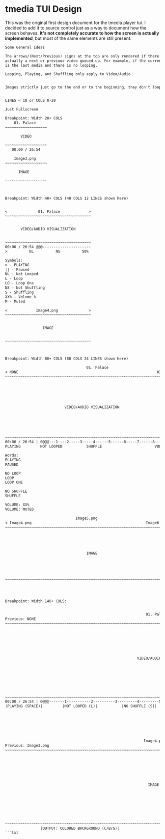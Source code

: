 # tmedia TUI Design

This was the original first design document for the tmedia player tui. I decided
to add it to source control just as a way to document how the screen behaves.
**It's not completely accurate to how the screen is actually implemented**,
but most of the same elements are still present.

```txt
Some General Ideas

The arrows/(Next/Previous) signs at the top are only rendered if there is
actually a next or previous video queued up. For example, if the current media
is the last media and there is no looping.

Looping, Playing, and Shuffling only apply to Video/Audio


Images strictly just go to the end or to the beginning, they don't loop at all


LINES < 10 or COLS 0-20

Just Fullscreen

Breakpoint: Width 20+ COLS
    01. Palace
~~~~~~~~~~~~~~~~~~~

       VIDEO

~~~~~~~~~~~~~~~~~~~
   00:00 / 26:54

    Image3.png
~~~~~~~~~~~~~~~~~~~

      IMAGE

~~~~~~~~~~~~~~~~~~~



Breakpoint: Width 40+ COLS (40 COLS 12 LINES shown here)


<              01. Palace             >
~~~~~~~~~~~~~~~~~~~~~~~~~~~~~~~~~~~~~~~


       VIDEO/AUDIO VISUALIZATION


~~~~~~~~~~~~~~~~~~~~~~~~~~~~~~~~~~~~~~~
00:00 / 26:54 @@@----------------------
>          NL          NS          50%

Symbols:
> - PLAYING
|| - Paused
NL - Not Looped
L - Loop
LO - Loop One
NS - Not Shuffling
S - Shuffling
XX% - Volume %
M - Muted

<             Image4.png              >
~~~~~~~~~~~~~~~~~~~~~~~~~~~~~~~~~~~~~~~


                 IMAGE


~~~~~~~~~~~~~~~~~~~~~~~~~~~~~~~~~~~~~~~



Breakpoint: Width 80+ COLS (80 COLS 24 LINES shown here)

                                     01. Palace
< NONE                                                               02. Peso >
~~~~~~~~~~~~~~~~~~~~~~~~~~~~~~~~~~~~~~~~~~~~~~~~~~~~~~~~~~~~~~~~~~~~~~~~~~~~~~~






                           VIDEO/AUDIO VISUALIZATION






~~~~~~~~~~~~~~~~~~~~~~~~~~~~~~~~~~~~~~~~~~~~~~~~~~~~~~~~~~~~~~~~~~~~~~~~~~~~~~~
00:00 / 26:54 | 0@@@---1----2-----3-----4------5------6-----7------8----9------
PLAYING         NOT LOOPED           SHUFFLE                        VOLUME: 50%

Words:
PLAYING
PAUSED

NO LOOP
LOOP
LOOP ONE

NO SHUFFLE
SHUFFLE

VOLUME: XX%
VOLUME: MUTED

                                Image5.png
< Image4.png                                                    Image6.png    >
~~~~~~~~~~~~~~~~~~~~~~~~~~~~~~~~~~~~~~~~~~~~~~~~~~~~~~~~~~~~~~~~~~~~~~~~~~~~~~~





                                     IMAGE





~~~~~~~~~~~~~~~~~~~~~~~~~~~~~~~~~~~~~~~~~~~~~~~~~~~~~~~~~~~~~~~~~~~~~~~~~~~~~~~




Breakpoint: Width 140+ COLS:


                                                                01. Palace
Previous: NONE                                                                                                               Next: 02. Peso
~~~~~~~~~~~~~~~~~~~~~~~~~~~~~~~~~~~~~~~~~~~~~~~~~~~~~~~~~~~~~~~~~~~~~~~~~~~~~~~~~~~~~~~~~~~~~~~~~~~~~~~~~~~~~~~~~~~~~~~~~~~~~~~~~~~~~~~~~~~







                                                            VIDEO/AUDIO VISUALIZATION








~~~~~~~~~~~~~~~~~~~~~~~~~~~~~~~~~~~~~~~~~~~~~~~~~~~~~~~~~~~~~~~~~~~~~~~~~~~~~~~~~~~~~~~~~~~~~~~~~~~~~~~~~~~~~~~~~~~~~~~~~~~~~~~~~~~~~~~~~~
00:00 / 26:54 | 0@@@-------1-----------2----------3---------4---------5---------6------------7----------8-------------9--------------------
|PLAYING (SPACE)|         |NOT LOOPED (L)|           |NO SHUFFLE (S)|               |VOLUME: 50% (UP/DOWN)|                      |M: More|







                                                               Image4.png
Previous: Image3.png                                                                                                      Next: Image5.png
~~~~~~~~~~~~~~~~~~~~~~~~~~~~~~~~~~~~~~~~~~~~~~~~~~~~~~~~~~~~~~~~~~~~~~~~~~~~~~~~~~~~~~~~~~~~~~~~~~~~~~~~~~~~~~~~~~~~~~~~~~~~~~~~~~~~~~~~~~~







                                                                 IMAGE








~~~~~~~~~~~~~~~~~~~~~~~~~~~~~~~~~~~~~~~~~~~~~~~~~~~~~~~~~~~~~~~~~~~~~~~~~~~~~~~~~~~~~~~~~~~~~~~~~~~~~~~~~~~~~~~~~~~~~~~~~~~~~~~~~~~~~~~~~~
                |OUTPUT: COLORED BACKGROUND (C/B/G)|                                          |F: Toggle Fullscreen|
```txt
